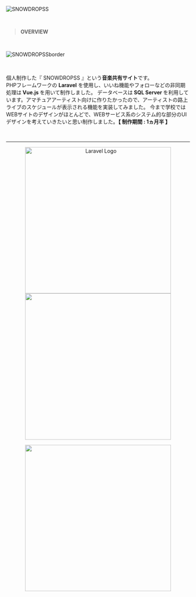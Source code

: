 ![SNOWDROPSS](https://user-images.githubusercontent.com/88775149/228707154-8b6c7b3a-035b-4554-b82d-0428f2dc600a.png)

<br>

> **OVERVIEW**

<br>

![SNOWDROPSSborder](https://user-images.githubusercontent.com/88775149/229266867-a1e5ac2b-fac4-43d7-9e3a-28e80fa28a40.png)

<br>

<p>個人制作した『 SNOWDROPSS 』という<strong>音楽共有サイト</strong>です。<br>
PHPフレームワークの <strong>Laravel</strong> を使用し、いいね機能やフォローなどの非同期処理は<strong> Vue.js </strong>を用いて制作しました。
データベースは<strong> SQL Server </strong>を利用しています。アマチュアアーティスト向けに作りたかったので、アーティストの路上ライブのスケジュールが表示される機能を実装してみました。
今まで学校ではWEBサイトのデザインがほとんどで、WEBサービス系のシステム的な部分のUIデザインを考えていきたいと思い制作しました。<strong>【 制作期間 : 1ヵ月半 】</strong>
</p>

<br>

<hr>

<p align="center"><a href="https://laravel.com" target="_blank"><img src="https://raw.githubusercontent.com/laravel/art/master/logo-lockup/5%20SVG/2%20CMYK/1%20Full%20Color/laravel-logolockup-cmyk-red.svg" width="400" alt="Laravel Logo"></a>
<img src="https://d1tlzifd8jdoy4.cloudfront.net/wp-content/uploads/2020/01/vue-eyecatch.jpeg" width="400"></p>
<p align="center"><img src="https://www.depthbomb.net/wp-content/uploads/2019/12/sqlserver-logo.png" width="400"></p>
